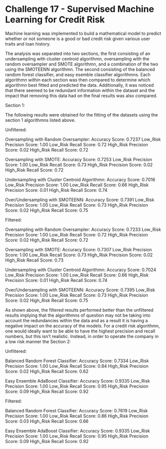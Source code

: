 # Challenge 17 - Supervised Machine Learning for Credit Risk 
Machine learning was implemented to build a mathematical model to predict whether or not someone is a good or bad credit risk given various user traits and loan history.

The analysis was separated into two sections, the first consisting of an undersampling with cluster centroid algorithmn, oversampling with the random oversampler and SMOTE algorithmn, and a combination of the two using the SMOTEENN algorithmn. The second consisting of the balanced random forest classifier, and easy esemble classifier algorithmns. Each algorithmn within each section was then compared to determine which algorithmn best fitted and predicted the data. Additionally, it was noticed that there seemed to be redundant information within the dataset and the impact that removing this data had on the final results was also compared. 

Section 1: 

The following results were obtained for the fitting of the datasets using the section 1 algorithmns listed above. 

Unfiltered:

Oversampling with Random Oversampler: 
Accuracy Score: 0.7237
Low_Risk Precision Score: 1.00
Low_Risk Recall Score: 0.72
High_Risk Precision Score: 0.02 
High_Risk Recall Score: 0.72

Oversampling with SMOTE: 
Accuracy Score: 0.7253
Low_Risk Precision Score: 1.00
Low_Risk Recall Score: 0.73
High_Risk Precision Score: 0.02 
High_Risk Recall Score: 0.72

Undersampling with Cluster Centroid Algorithmn: 
Accuracy Score: 0.7016
Low_Risk Precision Score: 1.00
Low_Risk Recall Score: 0.66
High_Risk Precision Score: 0.01 
High_Risk Recall Score: 0.74

Over/Undersampling with SMOTEENN: 
Accuracy Score: 0.7391
Low_Risk Precision Score: 1.00
Low_Risk Recall Score: 0.73
High_Risk Precision Score: 0.02 
High_Risk Recall Score: 0.75

Filtered:

Oversampling with Random Oversampler: 
Accuracy Score: 0.7233
Low_Risk Precision Score: 1.00
Low_Risk Recall Score: 0.72
High_Risk Precision Score: 0.02 
High_Risk Recall Score: 0.72

Oversampling with SMOTE: 
Accuracy Score: 0.7307
Low_Risk Precision Score: 1.00
Low_Risk Recall Score: 0.73
High_Risk Precision Score: 0.02 
High_Risk Recall Score: 0.73

Undersampling with Cluster Centroid Algorithmn: 
Accuracy Score: 0.7024
Low_Risk Precision Score: 1.00
Low_Risk Recall Score: 0.66
High_Risk Precision Score: 0.01 
High_Risk Recall Score: 0.74

Over/Undersampling with SMOTEENN: 
Accuracy Score: 0.7395
Low_Risk Precision Score: 1.00
Low_Risk Recall Score: 0.73
High_Risk Precision Score: 0.02 
High_Risk Recall Score: 0.75

As shown above, the filtered results performed better than the unfiltered results implying that the algorithmns of question may not be taking into account the redundancies within the data and as a result it is having a negative impact on the accuracy of the models. For a credit risk algorithmn, one would ideally want to be able to have the highest precision and recall numbers, but this isn't realistic. Instead, in order to operate the company in a low risk manner the 
Section 2: 

Unfiltered: 

Balanced Random Forest Classifier: 
Accuracy Score: 0.7334
Low_Risk Precision Score: 1.00
Low_Risk Recall Score: 0.84
High_Risk Precision Score: 0.02 
High_Risk Recall Score: 0.62

Easy Ensemble AdaBoost Classifier: 
Accuracy Score: 0.9335
Low_Risk Precision Score: 1.00
Low_Risk Recall Score: 0.95
High_Risk Precision Score: 0.09 
High_Risk Recall Score: 0.92

Filtered: 

Balanced Random Forest Classifier: 
Accuracy Score: 0.7619
Low_Risk Precision Score: 1.00
Low_Risk Recall Score: 0.86
High_Risk Precision Score: 0.03 
High_Risk Recall Score: 0.66

Easy Ensemble AdaBoost Classifier: 
Accuracy Score: 0.9335
Low_Risk Precision Score: 1.00
Low_Risk Recall Score: 0.95
High_Risk Precision Score: 0.09 
High_Risk Recall Score: 0.92

